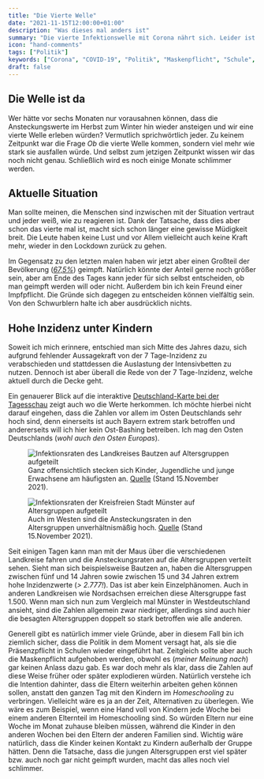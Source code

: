```yaml
---
title: "Die Vierte Welle"
date: "2021-11-15T12:00:00+01:00"
description: "Was dieses mal anders ist"
summary: "Die vierte Infektionswelle mit Corona nährt sich. Leider ist noch immer keine Routine rein gekommen und dieses mal ist auch noch einiges anders wie bisher."
icon: "hand-comments"
tags: ["Politik"]
keywords: ["Corona", "COVID-19", "Politik", "Maskenpflicht", "Schule", "Kinder"]
draft: false
---
```


Die Welle ist da
----------------
Wer hätte vor sechs Monaten nur vorausahnen können, dass die Ansteckungswerte
im Herbst zum Winter hin wieder ansteigen und wir eine vierte Welle erleben
würden? Vermutlich sprichwörtlich jeder. Zu keinem Zeitpunkt war die Frage _Ob_
die vierte Welle kommen, sondern viel mehr wie stark sie ausfallen würde. Und
selbst zum jetzigen Zeitpunkt wissen wir das noch nicht genau. Schließlich
wird es noch einige Monate schlimmer werden.

Aktuelle Situation
------------------
Man sollte meinen, die Menschen sind inzwischen mit der Situation vertraut und
jeder weiß, wie zu reagieren ist. Dank der Tatsache, dass dies aber schon das
vierte mal ist, macht sich schon länger eine gewisse Müdigkeit breit. Die Leute
haben keine Lust und vor Allem vielleicht auch keine Kraft mehr, wieder in den
Lockdown zurück zu gehen.

Im Gegensatz zu den letzten malen haben wir jetzt aber einen Großteil der
Bevölkerung (_[67,5%](https://www.tagesschau.de/inland/coronavirus-karte-deutschland-101.html)_)
geimpft. Natürlich könnte der Anteil gerne noch größer sein, aber am Ende
des Tages kann jeder für sich selbst entscheiden, ob man geimpft werden
will oder nicht. Außerdem bin ich kein Freund einer Impfpflicht. Die Gründe
sich dagegen zu entscheiden können vielfältig sein. Von den Schwurblern halte
ich aber ausdrücklich nichts.

Hohe Inzidenz unter Kindern
---------------------------
Soweit ich mich erinnere, entschied man sich Mitte des Jahres dazu, sich
aufgrund fehlender Aussagekraft von der 7 Tage-Inzidenz zu verabschieden
und stattdessen die Auslastung der Intensivbetten zu nutzen. Dennoch ist
aber überall die Rede von der 7 Tage-Inzidenz, welche aktuell durch die
Decke geht.

Ein genauerer Blick auf die interaktive [Deutschland-Karte bei der Tagesschau](https://www.tagesschau.de/inland/coronavirus-karte-deutschland-101.html)
zeigt auch wo die Werte herkommen. Ich möchte hierbei nicht darauf eingehen,
dass die Zahlen vor allem im Osten Deutschlands sehr hoch sind, denn
einerseits ist auch Bayern extrem stark betroffen und andererseits will ich
hier kein Ost-Bashing betreiben. Ich mag den Osten Deutschlands
(_wohl auch den Osten Europas_).

<figure class="left col3">
    <img title="Inzidenzwerte für Bautzen" alt="Infektionsraten des Landkreises Bautzen auf Altersgruppen aufgeteilt" src="/img/stat_corona_bautzen.webp" />
    <figcaption>Ganz offensichtlich stecken sich Kinder, Jugendliche und junge Erwachsene am häufigsten an. <a href="https://www.tagesschau.de/inland/coronavirus-karte-deutschland-101.html">Quelle</a> (Stand 15.November 2021).</figcaption>
</figure>
<figure class="right col3">
    <img title="Inzidenzwerte für Münster" alt="Infektionsraten der Kreisfreien Stadt Münster auf Altersgruppen aufgeteilt" src="/img/stat_corona_muenster.webp" />
    <figcaption>Auch im Westen sind die Ansteckungsraten in den Altersgruppen unverhältnismäßig hoch. <a href="https://www.tagesschau.de/inland/coronavirus-karte-deutschland-101.html">Quelle</a> (Stand 15.November 2021).</figcaption>
</figure>

Seit einigen Tagen kann man mit der Maus über die verschiedenen Landkreise
fahren und die Ansteckungsraten auf die Altersgruppen verteilt sehen. Sieht
man sich beispielsweise Bautzen an, haben die Altersgruppen zwischen fünf
und 14 Jahren sowie zwischen 15 und 34 Jahren extrem hohe Inzidenzwerte
(_> 2.777!_). Das ist aber kein Einzelphänomen. Auch in anderen Landkreisen
wie Nordsachsen erreichen diese Altersgruppe fast 1.500. Wenn man sich nun
zum Vergleich mal Münster in Westdeutschland ansieht, sind die Zahlen
allgemein zwar niedriger, allerdings sind auch hier die besagten
Altersgruppen doppelt so stark betroffen wie alle anderen.

Generell gibt es natürlich immer viele Gründe, aber in diesem Fall bin ich
ziemlich sicher, dass die Politik in dem Moment versagt hat, als sie die
Präsenzpflicht in Schulen wieder eingeführt hat. Zeitgleich sollte aber auch
die Maskenpflicht aufgehoben werden, obwohl es (_meiner Meinung nach_)
gar keinen Anlass dazu gab. Es war doch mehr als klar, dass die Zahlen auf
diese Weise früher oder später explodieren würden. Natürlich verstehe ich
die Intention dahinter, dass die Eltern weiterhin arbeiten gehen können
sollen, anstatt den ganzen Tag mit den Kindern im _Homeschooling_ zu verbringen.
Vielleicht wäre es ja an der Zeit, Alternativen zu überlegen. Wie wäre es
zum Beispiel, wenn eine Hand voll von Kindern jede Woche bei einem anderen
Elternteil im Homeschooling sind. So würden Eltern nur eine Woche im Monat
zuhause bleiben müssen, während die Kinder in den anderen Wochen bei den
Eltern der anderen Familien sind. Wichtig wäre natürlich, dass die Kinder
keinen Kontakt zu Kindern außerhalb der Gruppe hätten.
Denn die Tatsache, dass die jungen Altersgruppen erst viel später bzw.
auch noch gar nicht geimpft wurden, macht das alles noch viel schlimmer.
